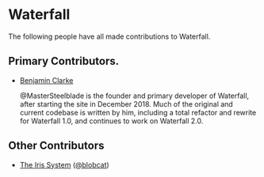 # Waterfall

The following people have all made contributions to Waterfall. 

## Primary Contributors.

- [Benjamin Clarke](https://github.com/MasterSteelblade)

    @MasterSteelblade is the founder and primary developer of Waterfall, after starting the site in December 2018. Much of the original and current codebase is written by him, including a total refactor and rewrite for Waterfall 1.0, and continues to work on Waterfall 2.0. 

## Other Contributors

- [The Iris System](https://github.com/u1f408) ([@blobcat](https://blobcat.waterfall.social))
